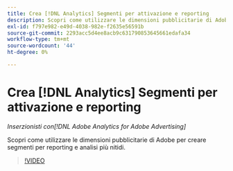 ```yaml
---
title: Crea [!DNL Analytics] Segmenti per attivazione e reporting
description: Scopri come utilizzare le dimensioni pubblicitarie di Adobe per creare segmenti per reporting e analisi più nitidi.
exl-id: f797e982-e49d-4038-982e-f2635e56591b
source-git-commit: 2293acc5d4ee8acb9c631790853645661edafa34
workflow-type: tm+mt
source-wordcount: '44'
ht-degree: 0%

---
```


# Crea [!DNL Analytics] Segmenti per attivazione e reporting

*Inserzionisti con[!DNL Adobe Analytics for Adobe Advertising]*

Scopri come utilizzare le dimensioni pubblicitarie di Adobe per creare segmenti per reporting e analisi più nitidi.

>[!VIDEO](https://video.tv.adobe.com/v/33916)
